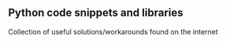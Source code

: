 ## Python code snippets and libraries

Collection of useful solutions/workarounds found on the internet
